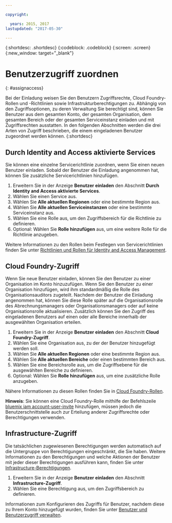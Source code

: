 ```yaml
---

copyright:

  years: 2015, 2017
lastupdated: "2017-05-30"

---
```


{:shortdesc: .shortdesc}
{:codeblock: .codeblock}
{:screen: .screen}
{:new_window: target="_blank"}

# Benutzerzugriff zuordnen
{: #assignaccess}

Bei der Einladung weisen Sie den Benutzern Zugriffsrechte, Cloud Foundry-Rollen und -Richtlinien sowie Infrastrukturberechtigungen zu. Abhängig von den Zugriffsoptionen, zu deren Verwaltung Sie berechtigt sind, können Sie Benutzer aus dem gesamten Konto, der gesamten Organisation, dem gesamten Bereich oder der gesamten Serviceinstanz einladen und mit Zugriffsrechten ausstatten. In den folgenden Abschnitten werden die drei Arten von Zugriff beschrieben, die einem eingeladenen Benutzer zugeordnet werden können.
{:shortdesc}

## Durch Identity and Access aktivierte Services

Sie können eine einzelne Servicerichtlinie zuordnen, wenn Sie einen neuen Benutzer einladen. Sobald der Benutzer die Einladung angenommen hat, können Sie zusätzliche Servicerichtlinien hinzufügen.

1. Erweitern Sie in der Anzeige **Benutzer einladen** den Abschnitt **Durch Identity and Access aktivierte Services**.
2. Wählen Sie einen Service aus.
3. Wählen Sie **Alle aktuellen Regionen** oder eine bestimmte Region aus.
4. Wählen Sie **Alle aktuellen Serviceinstanzen** oder eine bestimmte Serviceinstanz aus.
5. Wählen Sie eine Rolle aus, um den Zugriffsbereich für die Richtlinie zu definieren.
6. Optional: Wählen Sie **Rolle hinzufügen** aus, um eine weitere Rolle für die Richtlinie anzugeben.

Weitere Informationen zu den Rollen beim Festlegen von Servicerichtlinien finden Sie unter [Richtlinien und Rollen für Identity and Access Management](/docs/iam/users_roles.html#iamusermanpol).

## Cloud Foundry-Zugriff

Wenn Sie neue Benutzer einladen, können Sie den Benutzer zu einer Organisation im Konto hinzuzufügen. Wenn Sie den Benutzer zu einer Organisation hinzufügen, wird ihm standardmäßig die Rolle des Organisationsauditors zugeteilt. Nachdem der Benutzer die Einladung angenommen hat, können Sie diese Rolle später auf die Organisationsrolle des Abrechnungsmanagers oder Organisationsmanagers oder auf keine Organisationsrolle aktualisieren. Zusätzlich können Sie den Zugriff des eingeladenen Benutzers auf einen oder alle Bereiche innerhalb der ausgewählten Organisation erteilen.

1. Erweitern Sie in der Anzeige **Benutzer einladen** den Abschnitt **Cloud Foundry-Zugriff**.
2. Wählen Sie eine Organisation aus, zu der der Benutzer hinzugefügt werden soll.
3. Wählen Sie **Alle aktuellen Regionen** oder eine bestimmte Region aus.
4. Wählen Sie **Alle aktuellen Bereiche** oder einen bestimmten Bereich aus.
5. Wählen Sie eine Bereichsrolle aus, um die Zugriffsebene für die ausgewählten Bereiche zu definieren.
6. Optional: Wählen Sie **Rolle hinzufügen** aus, um eine zusätzliche Rolle anzugeben.

Nähere Informationen zu diesen Rollen finden Sie in [Cloud Foundry-Rollen](/docs/iam/users_roles.html#cfroles).

**Hinweis**: Sie können eine Cloud Foundry-Rolle mithilfe der Befehlszeile [bluemix iam account-user-invite](https://console.stage1.bluemix.net/docs/cli/reference/bluemix_cli/bx_cli.html#bluemix_iam_account_user_invite) hinzufügen, müssen jedoch die Benutzerschnittstelle auch zur Erteilung anderer Zugriffsrechte oder Berechtigungen verwenden.

## Infrastructure-Zugriff

Die tatsächlichen zugewiesenen Berechtigungen werden automatisch auf die Untergruppe von Berechtigungen eingeschränkt, die Sie haben. Weitere Informationen zu den Berechtigungen und welche Aktionen der Benutzer mit jeder dieser Berechtigungen ausführen kann, finden Sie unter [Infrastructure-Berechtigungen](/docs/iam/users_roles.html#infrapermissions).

1. Erweitern Sie in der Anzeige **Benutzer einladen** den Abschnitt **Infrastructure-Zugriff**. 
2. Wählen Sie eine Berechtigung aus, um den Zugriffsbereich zu definieren.

Informationen zum Konfigurieren des Zugriffs für Benutzer, nachdem diese zu Ihrem Konto hinzugefügt wurden, finden Sie unter [Benutzer und Benutzerzugriff verwalten](/docs/iam/iamusermanage.html).
